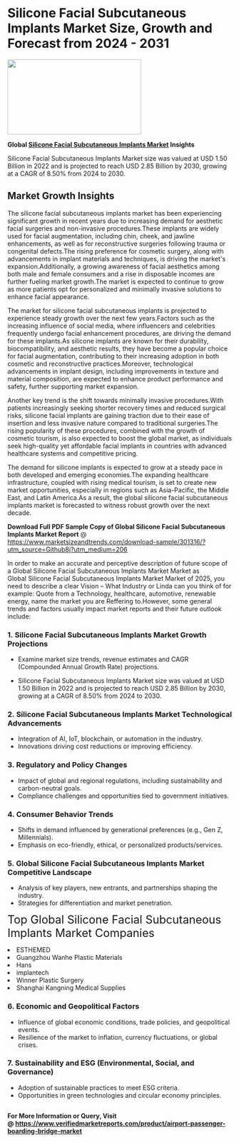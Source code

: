 <H1>Silicone Facial Subcutaneous Implants Market Size, Growth and Forecast from 2024 - 2031</H1><img class="aligncenter size-medium wp-image-584254" src="https://thirdeyenews.in/wp-content/uploads/2024/09/Global-Market-Research-300x168.jpeg" alt="" width="300" height="168" /><p><strong>Global&nbsp;<a href="https://www.marketsizeandtrends.com/download-sample/301316/?utm_source=Github8j?utm_medium=206">Silicone Facial Subcutaneous Implants Market</a> Insights</strong></p><p>Silicone Facial Subcutaneous Implants Market size was valued at USD 1.50 Billion in 2022 and is projected to reach USD 2.85 Billion by 2030, growing at a CAGR of 8.50% from 2024 to 2030.</p><p><h2>Market Growth Insights</h2> <p>The silicone facial subcutaneous implants market has been experiencing significant growth in recent years due to increasing demand for aesthetic facial surgeries and non-invasive procedures.These implants are widely used for facial augmentation, including chin, cheek, and jawline enhancements, as well as for reconstructive surgeries following trauma or congenital defects.The rising preference for cosmetic surgery, along with advancements in implant materials and techniques, is driving the market's expansion.Additionally, a growing awareness of facial aesthetics among both male and female consumers and a rise in disposable incomes are further fueling market growth.The market is expected to continue to grow as more patients opt for personalized and minimally invasive solutions to enhance facial appearance.</p> <p>The market for silicone facial subcutaneous implants is projected to experience steady growth over the next few years.Factors such as the increasing influence of social media, where influencers and celebrities frequently undergo facial enhancement procedures, are driving the demand for these implants.As silicone implants are known for their durability, biocompatibility, and aesthetic results, they have become a popular choice for facial augmentation, contributing to their increasing adoption in both cosmetic and reconstructive practices.Moreover, technological advancements in implant design, including improvements in texture and material composition, are expected to enhance product performance and safety, further supporting market expansion.</p> <p>Another key trend is the shift towards minimally invasive procedures.With patients increasingly seeking shorter recovery times and reduced surgical risks, silicone facial implants are gaining traction due to their ease of insertion and less invasive nature compared to traditional surgeries.The rising popularity of these procedures, combined with the growth of cosmetic tourism, is also expected to boost the global market, as individuals seek high-quality yet affordable facial implants in countries with advanced healthcare systems and competitive pricing.</p> <p>The demand for silicone implants is expected to grow at a steady pace in both developed and emerging economies.The expanding healthcare infrastructure, coupled with rising medical tourism, is set to create new market opportunities, especially in regions such as Asia-Pacific, the Middle East, and Latin America.As a result, the global silicone facial subcutaneous implants market is forecasted to witness robust growth over the next decade.</p> <p><span class=""><strong>Download Full PDF Sample Copy of Global Silicone Facial Subcutaneous Implants Market Report</strong> @ <a href="https://www.marketsizeandtrends.com/download-sample/301316/?utm_source=Github8j?utm_medium=206" target="_blank">https://www.marketsizeandtrends.com/download-sample/301316/?utm_source=Github8j?utm_medium=206</a></span></p><p>In order to make an accurate and perceptive description of future scope of a Global&nbsp;Silicone Facial Subcutaneous Implants Market Market as Global&nbsp;Silicone Facial Subcutaneous Implants Market Market of 2025, you need to describe a clear Vision &ndash; What Industry or Linda can you think of for example: Quote from a Technology, healthcare, automotive, renewable energy, name the market you are Reffering to.However, some general trends and factors usually impact market reports and their future outlook include:</p><h3>1.&nbsp;<strong>Silicone Facial Subcutaneous Implants Market Growth Projections</strong></h3><ul><li>Examine market size trends, revenue estimates and CAGR (Compounded Annual Growth Rate) projections.</li><li><p>Silicone Facial Subcutaneous Implants Market size was valued at USD 1.50 Billion in 2022 and is projected to reach USD 2.85 Billion by 2030, growing at a CAGR of 8.50% from 2024 to 2030.</p></li></ul><h3>2.&nbsp;<strong>Silicone Facial Subcutaneous Implants Market Technological Advancements</strong></h3><ul><li>Integration of AI, IoT, blockchain, or automation in the industry.</li><li>Innovations driving cost reductions or improving efficiency.</li></ul><h3>3.&nbsp;<strong>Regulatory and Policy Changes</strong></h3><ul><li>Impact of global and regional regulations, including sustainability and carbon-neutral goals.</li><li>Compliance challenges and opportunities tied to government initiatives.</li></ul><h3>4.&nbsp;<strong>Consumer Behavior Trends</strong></h3><ul><li>Shifts in demand influenced by generational preferences (e.g., Gen Z, Millennials).</li><li>Emphasis on eco-friendly, ethical, or personalized products/services.</li></ul><h3>5.&nbsp;<strong>Global Silicone Facial Subcutaneous Implants Market Competitive Landscape</strong></h3><ul><li>Analysis of key players, new entrants, and partnerships shaping the industry.</li><li>Strategies for differentiation and market penetration.</li></ul><p data-pm-slice="1 1 []"><span style="color: inherit; font-family: inherit; font-size: 25px;">Top Global Silicone Facial Subcutaneous Implants Market Companies</span></p><div class="" data-test-id=""><p><li>ESTHEMED</li><li> Guangzhou Wanhe Plastic Materials</li><li> Hans</li><li> implantech</li><li> Winner Plastic Surgery</li><li> Shanghai Kangning Medical Supplies</li></p></div><h3>6.&nbsp;<strong>Economic and Geopolitical Factors</strong></h3><ul><li>Influence of global economic conditions, trade policies, and geopolitical events.</li><li>Resilience of the market to inflation, currency fluctuations, or global crises.</li></ul><h3>7.&nbsp;<strong>Sustainability and ESG (Environmental, Social, and Governance)</strong></h3><ul><li>Adoption of sustainable practices to meet ESG criteria.</li><li>Opportunities in green technologies and circular economy principles.</li></ul><h2><strong style="font-size: 14px;">For More Information or Query, Visit @&nbsp;</strong><a style="background-color: #ffffff; font-size: 14px;" href="https://www.marketsizeandtrends.com/report/silicone-facial-subcutaneous-implants-market/" target="_blank">https://www.verifiedmarketreports.com/product/airport-passenger-boarding-bridge-market</a></h2>